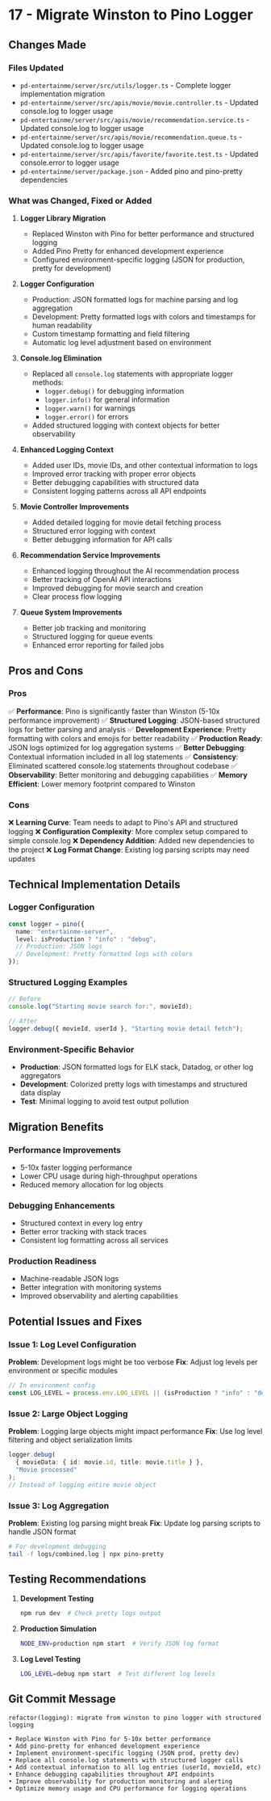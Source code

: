 # 17 - Migrate Winston to Pino Logger

## Changes Made

### Files Updated

- `pd-entertainme/server/src/utils/logger.ts` - Complete logger implementation migration
- `pd-entertainme/server/src/apis/movie/movie.controller.ts` - Updated console.log to logger usage
- `pd-entertainme/server/src/apis/movie/recommendation.service.ts` - Updated console.log to logger usage
- `pd-entertainme/server/src/apis/movie/recommendation.queue.ts` - Updated console.log to logger usage
- `pd-entertainme/server/src/apis/favorite/favorite.test.ts` - Updated console.error to logger usage
- `pd-entertainme/server/package.json` - Added pino and pino-pretty dependencies

### What was Changed, Fixed or Added

1. **Logger Library Migration**

   - Replaced Winston with Pino for better performance and structured logging
   - Added Pino Pretty for enhanced development experience
   - Configured environment-specific logging (JSON for production, pretty for development)

2. **Logger Configuration**

   - Production: JSON formatted logs for machine parsing and log aggregation
   - Development: Pretty formatted logs with colors and timestamps for human readability
   - Custom timestamp formatting and field filtering
   - Automatic log level adjustment based on environment

3. **Console.log Elimination**

   - Replaced all `console.log` statements with appropriate logger methods:
     - `logger.debug()` for debugging information
     - `logger.info()` for general information
     - `logger.warn()` for warnings
     - `logger.error()` for errors
   - Added structured logging with context objects for better observability

4. **Enhanced Logging Context**

   - Added user IDs, movie IDs, and other contextual information to logs
   - Improved error tracking with proper error objects
   - Better debugging capabilities with structured data
   - Consistent logging patterns across all API endpoints

5. **Movie Controller Improvements**

   - Added detailed logging for movie detail fetching process
   - Structured error logging with context
   - Better debugging information for API calls

6. **Recommendation Service Improvements**

   - Enhanced logging throughout the AI recommendation process
   - Better tracking of OpenAI API interactions
   - Improved debugging for movie search and creation
   - Clear process flow logging

7. **Queue System Improvements**
   - Better job tracking and monitoring
   - Structured logging for queue events
   - Enhanced error reporting for failed jobs

## Pros and Cons

### Pros

✅ **Performance**: Pino is significantly faster than Winston (5-10x performance improvement)
✅ **Structured Logging**: JSON-based structured logs for better parsing and analysis
✅ **Development Experience**: Pretty formatting with colors and emojis for better readability
✅ **Production Ready**: JSON logs optimized for log aggregation systems
✅ **Better Debugging**: Contextual information included in all log statements
✅ **Consistency**: Eliminated scattered console.log statements throughout codebase
✅ **Observability**: Better monitoring and debugging capabilities
✅ **Memory Efficient**: Lower memory footprint compared to Winston

### Cons

❌ **Learning Curve**: Team needs to adapt to Pino's API and structured logging
❌ **Configuration Complexity**: More complex setup compared to simple console.log
❌ **Dependency Addition**: Added new dependencies to the project
❌ **Log Format Change**: Existing log parsing scripts may need updates

## Technical Implementation Details

### Logger Configuration

```typescript
const logger = pino({
  name: "entertainme-server",
  level: isProduction ? "info" : "debug",
  // Production: JSON logs
  // Development: Pretty formatted logs with colors
});
```

### Structured Logging Examples

```typescript
// Before
console.log("Starting movie search for:", movieId);

// After
logger.debug({ movieId, userId }, "Starting movie detail fetch");
```

### Environment-Specific Behavior

- **Production**: JSON formatted logs for ELK stack, Datadog, or other log aggregators
- **Development**: Colorized pretty logs with timestamps and structured data display
- **Test**: Minimal logging to avoid test output pollution

## Migration Benefits

### Performance Improvements

- 5-10x faster logging performance
- Lower CPU usage during high-throughput operations
- Reduced memory allocation for log objects

### Debugging Enhancements

- Structured context in every log entry
- Better error tracking with stack traces
- Consistent log formatting across all services

### Production Readiness

- Machine-readable JSON logs
- Better integration with monitoring systems
- Improved observability and alerting capabilities

## Potential Issues and Fixes

### Issue 1: Log Level Configuration

**Problem**: Development logs might be too verbose
**Fix**: Adjust log levels per environment or specific modules

```typescript
// In environment config
const LOG_LEVEL = process.env.LOG_LEVEL || (isProduction ? "info" : "debug");
```

### Issue 2: Large Object Logging

**Problem**: Logging large objects might impact performance
**Fix**: Use log level filtering and object serialization limits

```typescript
logger.debug(
  { movieData: { id: movie.id, title: movie.title } },
  "Movie processed"
);
// Instead of logging entire movie object
```

### Issue 3: Log Aggregation

**Problem**: Existing log parsing might break
**Fix**: Update log parsing scripts to handle JSON format

```bash
# For development debugging
tail -f logs/combined.log | npx pino-pretty
```

## Testing Recommendations

1. **Development Testing**

   ```bash
   npm run dev  # Check pretty logs output
   ```

2. **Production Simulation**

   ```bash
   NODE_ENV=production npm start  # Verify JSON log format
   ```

3. **Log Level Testing**
   ```bash
   LOG_LEVEL=debug npm start  # Test different log levels
   ```

## Git Commit Message

```
refactor(logging): migrate from winston to pino logger with structured logging

• Replace Winston with Pino for 5-10x better performance
• Add pino-pretty for enhanced development experience
• Implement environment-specific logging (JSON prod, pretty dev)
• Replace all console.log statements with structured logger calls
• Add contextual information to all log entries (userId, movieId, etc)
• Enhance debugging capabilities throughout API endpoints
• Improve observability for production monitoring and alerting
• Optimize memory usage and CPU performance for logging operations
```
